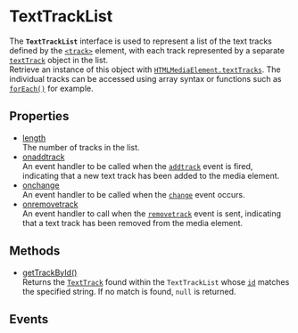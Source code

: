 # TextTrackList

<div class='overview'><span class="seoSummary">The <strong><code>TextTrackList</code></strong> interface is used to represent a list of the text tracks defined by the <a href="/en-US/docs/Web/HTML/Element/track" title="The HTML <track> element is used as a child of the media elements <audio> and <video>. It lets you specify timed text tracks (or time-based data), for example to automatically handle subtitles. The tracks are formatted in WebVTT format (.vtt files) — Web Video Text Tracks or&nbsp;Timed Text Markup Language (TTML)."><code>&lt;track&gt;</code></a> element, with each track represented by a separate <a href="/en-US/docs/Web/API/TextTrack" title="This interface also inherits properties from EventTarget."><code>textTrack</code></a> object in the list.</span></div>

<div class='overview'>Retrieve an instance of this object with <a href="/en-US/docs/Web/API/HTMLMediaElement/textTracks" title="The read-only textTracks property on HTMLMediaElement objects returns a TextTrackList object listing all of the TextTrack objects representing the media element's text tracks"><code>HTMLMediaElement.textTracks</code></a>. The individual tracks can be accessed using array syntax or functions such as <a href="/en-US/docs/Web/JavaScript/Reference/Global_Objects/Array/forEach" title="The forEach() method executes a provided function once for each array element."><code>forEach()</code></a> for example.</div>

## Properties

<ul class="items properties">
  <li>
    <a href="">length</a>
    <div>The number of tracks in the list.</div>
  </li>
  <li>
    <a href="">onaddtrack</a>
    <div>An event handler to be called when the <code><a href="/en-US/docs/Web/Events/addtrack" title="/en-US/docs/Web/Events/addtrack">addtrack</a></code> event is fired, indicating that a new text track has been added to the media element.</div>
  </li>
  <li>
    <a href="">onchange</a>
    <div>An event handler to be called when the <code><a href="/en-US/docs/Web/Events/change" title="/en-US/docs/Web/Events/change">change</a></code> event occurs.</div>
  </li>
  <li>
    <a href="">onremovetrack</a>
    <div>An event handler to call when the <code><a href="/en-US/docs/Web/Events/removetrack" title="/en-US/docs/Web/Events/removetrack">removetrack</a></code> event is sent, indicating that a text track has been removed from the media element.</div>
  </li>
</ul>

## Methods

<ul class="items methods">
  <li>
    <a href="">getTrackById()</a>
    <div>Returns the <a href="/en-US/docs/Web/API/TextTrack" title="This interface also inherits properties from EventTarget."><code>TextTrack</code></a> found within the <code>TextTrackList</code> whose <a class="new" href="/en-US/docs/Web/API/TextTrack/id" rel="nofollow" title="The documentation about this has not yet been written; please consider contributing!"><code>id</code></a> matches the specified string. If no match is found, <code>null</code> is returned.</div>
  </li>
</ul>

## Events
